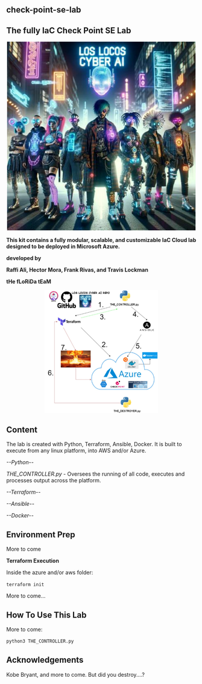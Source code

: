 ## check-point-se-lab

## **The fully IaC Check Point SE Lab**

<div align="center">
<img src="images/locoslogo.jpg" alt="Screenshot" width="500">
</div>

**This kit contains a fully modular, scalable, and customizable IaC Cloud lab designed to be deployed in Microsoft Azure.**

**developed by**

**Raffi Ali, Hector Mora, Frank Rivas, and Travis Lockman**

**tHe fLoRiDa tEaM**

<div align="center">
<img src="images/Lab_Diagram.jpg" alt="Screenshot" width="300">
</div>

## **Content**
The lab is created with Python, Terraform, Ansible, Docker.
It is built to execute from any linux platform, into AWS and/or Azure.

*--Python--*

*THE_CONTROLLER.py* - Oversees the running of all code, executes and processes output across the platform.

*--Terraform--*

*--Ansible--*

*--Docker--*



## **Environment Prep**

More to come



**Terraform Execution**

Inside the azure and/or aws folder:

`terraform init`

More to come...



## **How To Use This Lab**

More to come:

```python
python3 THE_CONTROLLER.py
```


## **Acknowledgements**

Kobe Bryant, and more to come.
But did you destroy....?